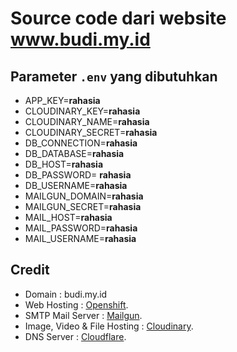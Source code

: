 # Source code dari website www.budi.my.id

## Parameter `.env` yang dibutuhkan

- APP_KEY=**rahasia**
- CLOUDINARY_KEY=**rahasia**
- CLOUDINARY_NAME=**rahasia**
- CLOUDINARY_SECRET=**rahasia**
- DB_CONNECTION=**rahasia**
- DB_DATABASE=**rahasia**
- DB_HOST=**rahasia**
- DB_PASSWORD= **rahasia**
- DB_USERNAME=**rahasia**
- MAILGUN_DOMAIN=**rahasia**
- MAILGUN_SECRET=**rahasia**
- MAIL_HOST=**rahasia**
- MAIL_PASSWORD=**rahasia**
- MAIL_USERNAME=**rahasia**

## Credit

- Domain : budi.my.id
- Web Hosting : [Openshift](https://www.openshift.com/).
- SMTP Mail Server : [Mailgun](https://www.mailgun.com/).
- Image, Video & File Hosting : [Cloudinary](https://www.cloudinary.com).
- DNS Server : [Cloudflare](https://www.cloudflare.com).